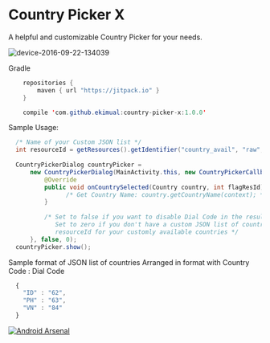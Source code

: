 Country Picker X
================

A helpful and customizable Country Picker for your needs.

![device-2016-09-22-134039](https://cloud.githubusercontent.com/assets/16832215/18738030/600bf0c0-80ca-11e6-97b2-0fff48ec1ba5.png)

Gradle

```java
	repositories {
    	maven { url "https://jitpack.io" }
    }
```

```java
	compile 'com.github.ekimual:country-picker-x:1.0.0'
```

Sample Usage:

```java
  /* Name of your Custom JSON list */
  int resourceId = getResources().getIdentifier("country_avail", "raw", getApplicationContext().getPackageName());
  
  CountryPickerDialog countryPicker =
      new CountryPickerDialog(MainActivity.this, new CountryPickerCallbacks() {
          @Override
          public void onCountrySelected(Country country, int flagResId) {
                /* Get Country Name: country.getCountryName(context); */
          }
          
          /* Set to false if you want to disable Dial Code in the results and true if you want to show it 
             Set to zero if you don't have a custom JSON list of countries in your raw file otherwise use 
             resourceId for your customly available countries */
      }, false, 0);
  countryPicker.show();
```

Sample format of JSON list of countries
Arranged in format with Country Code : Dial Code

```javascript
  {
    "ID" : "62",
    "PH" : "63",
    "VN" : "84"
  }
```

[![Android Arsenal](https://img.shields.io/badge/Android%20Arsenal-country--picker--x-green.svg?style=true)](https://android-arsenal.com/details/1/4390)
